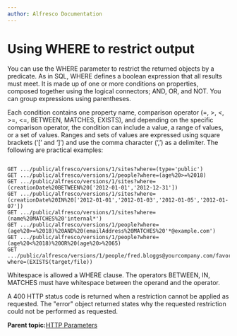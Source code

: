 ```yaml
---
author: Alfresco Documentation
---
```


# Using WHERE to restrict output

You can use the WHERE parameter to restrict the returned objects by a predicate. As in SQL, WHERE defines a boolean expression that all results must meet. It is made up of one or more conditions on properties, composed together using the logical connectors; AND, OR, and NOT. You can group expressions using parentheses.

Each condition contains one property name, comparison operator \(=, \>, <, \>=, <=, BETWEEN, MATCHES, EXISTS\), and depending on the specific comparison operator, the condition can include a value, a range of values, or a set of values. Ranges and sets of values are expressed using square brackets \(‘\[’ and ‘\]’\) and use the comma character \(‘,’\) as a delimiter. The following are practical examples:

```

GET .../public/alfresco/versions/1/sites?where=(type='public')
GET .../public/alfresco/versions/1/people?where=(age%20>=%2018)
GET .../public/alfresco/versions/1/sites?where=(creationDate%20BETWEEN%20['2012-01-01','2012-12-31'])
GET .../public/alfresco/versions/1/sites?where=(creationDate%20IN%20['2012-01-01','2012-01-03','2012-01-05','2012-01-07'])
GET .../public/alfresco/versions/1/sites?where=(name%20MATCHES%20'internal*')
GET .../public/alfresco/versions/1/people?where=(age%20>=%2018)%20AND%20(emailAddress%20MATCHES%20'*@example.com')
GET .../public/alfresco/versions/1/people?where=(age%20<%2018)%20OR%20(age%20>%2065)
GET .../public/alfresco/versions/1/people/fred.bloggs@yourcompany.com/favorites?where=(EXISTS(target/file))

```

Whitespace is allowed a WHERE clause. The operators BETWEEN, IN, MATCHES must have whitespace between the operand and the operator.

A 400 HTTP status code is returned when a restriction cannot be applied as requested. The "error" object returned states why the requested restriction could not be performed as requested.

**Parent topic:**[HTTP Parameters](../../../pra/1/concepts/pra-parameters.md)

